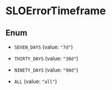 # SLOErrorTimeframe

## Enum

- `SEVEN_DAYS` (value: `"7d"`)

- `THIRTY_DAYS` (value: `"30d"`)

- `NINETY_DAYS` (value: `"90d"`)

- `ALL` (value: `"all"`)
